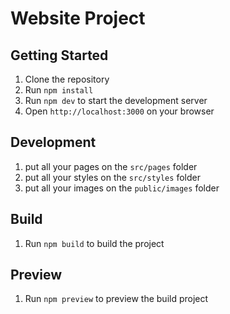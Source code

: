 # Website Project

## Getting Started
1. Clone the repository
2. Run `npm install`
3. Run `npm dev` to start the development server
4. Open `http://localhost:3000` on your browser

## Development
1. put all your pages on the `src/pages` folder
2. put all your styles on the `src/styles` folder
3. put all your images on the `public/images` folder

## Build
1. Run `npm build` to build the project

## Preview
1. Run `npm preview` to preview the build project